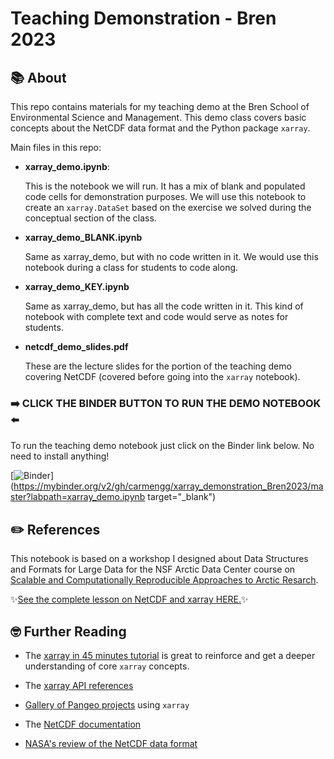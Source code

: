 # Teaching Demonstration - Bren 2023

## 📚 About

This repo contains materials for my teaching demo at the Bren School of Environmental Science and Management. 
This demo class covers basic concepts about the NetCDF data format and the Python package `xarray`. 

Main files in this repo:

- **xarray_demo.ipynb**:

    This is the notebook we will run. It has a mix of blank and populated code cells for demonstration purposes. We will use this notebook to create an `xarray.DataSet` based on the exercise we solved during the conceptual section of the class.
    
- **xarray_demo_BLANK.ipynb**

    Same as xarray_demo, but with no code written in it. We would use this notebook during a class for students to code along. 
    
- **xarray_demo_KEY.ipynb**

    Same as xarray_demo, but has all the code written in it. This kind of notebook with complete text and code would serve as notes for students. 

- **netcdf_demo_slides.pdf**

    These are the lecture slides for the portion of the teaching demo covering NetCDF (covered before going into the `xarray` notebook).

### ➡️ CLICK THE BINDER BUTTON TO RUN THE DEMO NOTEBOOK ⬅️
To run the teaching demo notebook just click on the Binder link below. No need to install anything!

 [![Binder](https://mybinder.org/badge_logo.svg)](https://mybinder.org/v2/gh/carmengg/xarray_demonstration_Bren2023/master?labpath=xarray_demo.ipynb target="_blank")


## ✏️ References

This notebook is based on a workshop I designed about Data Structures and Formats for Large Data for the NSF Arctic Data Center course on [Scalable and Computationally Reproducible Approaches to Arctic Resarch](https://learning.nceas.ucsb.edu/2022-09-arctic/). 

✨[See the complete lesson on NetCDF and xarray HERE.](https://learning.nceas.ucsb.edu/2022-09-arctic/sections/08-data-structures-netcdf.html)✨


## 🤓 Further Reading
* The [xarray in 45 minutes tutorial](https://tutorial.xarray.dev/overview/xarray-in-45-min.html) is great to reinforce and get a deeper understanding of core `xarray` concepts. 
* The [xarray API references](https://docs.xarray.dev/en/stable/api.html)
* [Gallery of Pangeo projects](https://gallery.pangeo.io) using `xarray`

* The [NetCDF documentation](https://docs.unidata.ucar.edu/netcdf-c/current/)
* [NASA's review of the NetCDF data format](https://www.earthdata.nasa.gov/esdis/esco/standards-and-practices/netcdf-classic)
